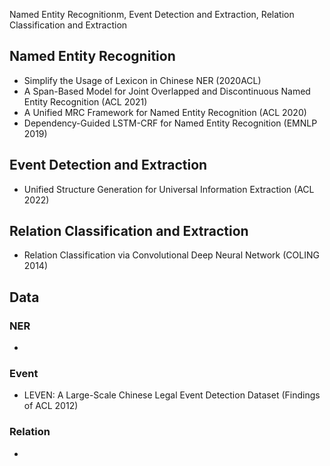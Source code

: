 Named Entity Recognitionm, Event Detection and Extraction, Relation Classification and Extraction

## Named Entity Recognition
- Simplify the Usage of Lexicon in Chinese NER (2020ACL)
- A Span-Based Model for Joint Overlapped and Discontinuous Named Entity Recognition (ACL 2021)
- A Unified MRC Framework for Named Entity Recognition (ACL 2020)
- Dependency-Guided LSTM-CRF for Named Entity Recognition (EMNLP 2019)

## Event Detection and Extraction
- Unified Structure Generation for Universal Information Extraction (ACL 2022)

## Relation Classification and Extraction

- Relation Classification via Convolutional Deep Neural Network (COLING 2014)

## Data
### NER
- 
### Event
- LEVEN: A Large-Scale Chinese Legal Event Detection Dataset (Findings of ACL 2012)
### Relation
- 
